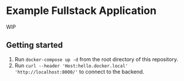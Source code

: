 Example Fullstack Application
=============================

WIP

## Getting started

1. Run `docker-compose up -d` from the root directory of this repository.
1. Run `curl --header 'Host:hello.docker.local' 'http://localhost:8000/'` to connect to the backend.

